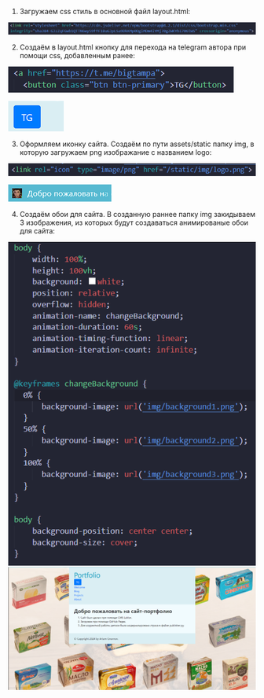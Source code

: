 1. Загружаем css стиль в основной файл layout.html:

![Загружаем css стиль](REPORTS/css.png)

2. Создаём в layout.html кнопку для перехода на telegram автора при помощи css, добавленным ранее:
 
![Код для добавления кнопки](REPORTS/TG.png)

![Кнопка для перехода в telegram](REPORTS/TG1.png)

3. Оформляем иконку сайта. Создаём по пути assets/static папку img, в которую загружаем png изображание с названием logo:

![Код для добавления кнопки](REPORTS/icon.png)

![Новая иконка сайта](REPORTS/icon1.png)

4. Создаём обои для сайта. В созданную раннее папку img закидываем 3 изображения, из которых будут создаваться анимированые обои для сайта: 

![Код для создания анимированных обой](REPORTS/body.png)
![Созданные обои](REPORTS/body1.png)
